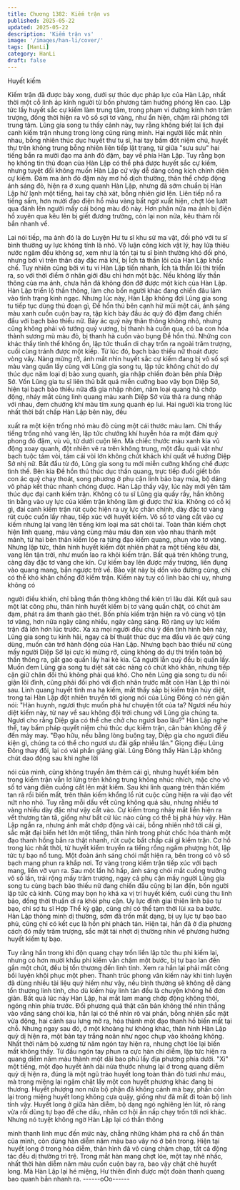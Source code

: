 ```yaml
---
title: Chương 1382: Kiếm trận vs
published: 2025-05-22
updated: 2025-05-22
description: 'Kiếm trận vs'
image: '/images/han-li/cover/'
tags: [HanLi]
category: HanLi
draft: false
---
```


Huyết kiếm

Kiếm trận đã được bày xong, dưới sự thúc dục pháp lực của Hàn
Lập, nhất thời một cỗ linh áp kinh người từ bốn phương tám
hướng phóng lên cao.
Lập tức lấy huyết sắc cự kiếm làm trung tâm, trong phạm vi
đường kính hơn trăm trượng, đồng thời hiện ra vô số sợi tơ vàng,
như ẩn hiện, chậm rãi phóng tới trung tâm.
Lũng gia song tu thấy cảnh này, tuy rằng không biết lai lịch đại
canh kiếm trận nhưng trong lòng cũng rùng mình.
Hai người liếc mắt nhìn nhau, bỗng nhiên thúc dục huyết thư tu
sĩ, hai tay bấm đốt niệm chú, huyết thư trên không trung bỗng
nhiên liên tiếp lật trang, từ giữa "sưu sưu" hai tiếng bắn ra mười
đạo ma ảnh đỏ đậm, bay về phía Hàn Lập.
Tuy rằng bọn họ không tin thủ đoạn của Hàn Lập có thể phá được
huyết sắc cự kiếm, nhưng tuyệt đối không muốn Hàn Lập cứ vậy
dễ dàng công kích chính diện cự kiếm.
Đám ma ảnh đỏ đậm này mơ hồ dịch thường, thân thể chớp động
ánh sáng đỏ, hiện ra ở xung quanh Hàn Lập, nhưng đã sớm
chuẩn bị Hàn Lập hừ lạnh một tiếng, hai tay chà xát, bỗng nhiên
giơ lên.
Liên tiếp nổ ra tiếng sấm, hơn mười đạo điện hồ màu vàng bất
ngờ xuất hiện, chợt lóe lướt qua đánh lên người mấy cái bóng
màu đỏ này.
Hơn phân nửa ma ảnh bị điện hồ xuyên qua kêu lên bị giết đương
trường, còn lại non nửa, kêu thảm rồi bắn nhanh về.

Lai nói tiếp, ma ảnh đó là do Luyện Hư tu sĩ khu sử ma vật, đối
phó với tu sĩ bình thường uy lực không tính là nhỏ. Vô luận công
kích vật lý, hay lửa thiêu nước ngâm đều không sợ, xem như là
tồn tại tu sĩ bình thường khó đối phó, nhưng bởi vì trên thân dày
đặc mà khí, bị Ích tà thần lôi của Hàn Lập khắc chế.
Tuy nhiên cũng bởi vì tu vi Hàn Lập tiến nhanh, Ích tà thần lôi thi
triển ra, so với thời điểm ở nhân giới đâu chỉ hơn một bậc. Nếu
không lấy thần thông của ma ảnh, chưa hẳn đã không đón đỡ
được một kích của Hàn Lập.
Hàn Lập triển lộ thần thông, làm cho bốn người khác đang chiến
đâu lâm vào tình trạng kinh ngạc.
Nhưng lúc này, Hàn Lập không đợi Lũng gia song tu tiếp tục dùng
thủ đoạn gì, Đề hồn thú bên cạnh hừ mũi một cái, ánh sáng màu
xanh cuồn cuộn bay ra, tập kích bảy đầu ác quỷ đỏ đậm đang
chiến đấu với bạch bào thiếu nữ.
Bảy ác quỷ này thân thông không nhỏ, nhưng cũng không phải vô
tướng quỷ vương, bị thanh hà cuốn qua, có ba con hóa thành
sương mù màu đỏ, bị thanh hà cuốn vào bụng Đề hồn thú. Những
con khác thấy tình thế không ổn, lập tức thuấn di chạy trốn ra
ngoài trăm trượng, cuối cùng tránh được một kiếp.
Từ lúc đó, bạch bào thiếu nữ thoát được vòng vây.
Nàng mừng rỡ, ánh mắt nhìn huyết sắc cự kiếm đang bị vô số sợi
màu vàng quấn lấy cùng với Lũng gia song tu, lập tức không chút
do dự thúc dục năm loại dị bảo xung quanh, gia nhập chiến đoàn
bên phía Diệp Sở.
Vốn Lũng gia tu sĩ liên thủ bất quá miễn cưỡng bao vây bọn Diệp
Sở, hiện tại bạch bào thiếu nữa đã gia nhập nhóm, năm loại
quang hà chớp động, nháy mắt cùng linh quang màu xanh Diệp
Sở vừa thả ra dung nhập với nhau, đem chướng khí màu tím
xung quanh ép lui.
Hai người kia trong lúc nhất thời bất chấp Hàn Lập bên này, đều

xuất ra một kiện trống nhỏ màu đỏ cùng một cái thước màu lam.
Chỉ thấy tiếng trống nhỏ vang lên, lập tức chướng khí huyễn hóa
ra một đám quỷ phong đỏ đậm, vù vù, từ dưới cuộn lên. Mà chiếc
thước màu xanh kia vũ động xoay quanh, đột nhiên vẽ ra trên
không trung, một đầu quái vật như bạch tuộc tám vòi, tám cái vòi
lớn không chút khách khí quất về hướng Diệp Sở nhị nữ.
Bắt đầu từ đó, Lũng gia song tu mới miễn cưỡng khống chế được
tình thế.
Bên kia Đề hồn thú thúc dục thần quang, trực tiếp đuổi giết bốn
con ác quỷ chạy thoát, song phương ở phụ cận linh bảo bay múa,
bộ dáng vô pháp kết thúc nhanh chóng được.
Hàn Lập thấy vậy, lúc này mới yên tâm thúc dục đại canh kiếm
trận.
Không có tu sĩ Lũng gia quấy rầy, hắn không tin bằng vào uy lực
của kiếm trận không làm gì được thứ kia.
Không có cố kị gì, đai canh kiếm trận rút cuộc hiện ra uy lực chân
chính, dày đặc tơ vàng rút cuộc cuốn lấy nhau, tiếp xúc với huyết
kiếm.
Vô số tơ vàng cắt vào cự kiếm nhưng lại vang lên tiếng kim loại
ma sát chói tai.
Toàn thân kiếm chợt hiện linh quang, màu vàng cùng màu máu
đan xen vào nhau thành một mảnh, từ hai bên thân kiếm lóe ra
từng đạo kiếm quang, phun vào tơ vàng. Nhưng lập tức, thân
hình huyết kiếm đột nhiên phát ra một tiếng kêu dài, vang lên tận
trời, như muốn lao ra khỏi kiếm trận.
Bất quá trên không trung, càng dày đặc tơ vàng che kín. Cự kiếm
bay lên được mấy trượng, liền đụng vào quang mang, bắn ngược
trở về.
Bảo vật này bị dồn vào đường cùng, chỉ có thể khó khăn chống
đỡ kiếm trận. Kiếm này tuy có linh bảo chi uy, nhưng không có

người điều khiến, chỉ bằng thần thông không thể kiên trì lâu dài.
Kết quả sau một lát công phu, thân hình huyết kiếm bị tơ vàng
quấn chặt, có chút ảm đạm, phát ra âm thanh gào thét.
Bốn phía kiếm trận hiện ra vô cùng vô tận tơ vàng, hơn nữa ngày
càng nhiều, ngày càng sáng. Rõ ràng uy lực kiếm trận đã lớn hơn
lúc trước.
Xa xa mọi người đều chú ý đến tình hình bên này, Lũng gia song
tu kinh hãi, ngay cả bí thuật thúc dục ma đầu và ác quỷ cũng
dùng, muốn cản trở hành động của Hàn Lập. Nhưng bạch bào
thiếu nữ cùng mấy người Diệp Sở lại cực kì mừng rỡ, cũng không
do dự thi triển toàn bộ thần thông ra, gắt gao quấn lấy hai kẻ kia.
Cả người lẫn quỷ đều bị quấn lấy.
Muốn đem Lũng gia song tu diệt sát các nàng có chút khó khăn,
nhưng tiếp cận giữ chân đối thủ không phải quá khó.
Cho nên Lũng gia song tu dù nổi giận lôi đình, cũng phải đối phó
với địch nhân trước mắt còn Hàn Lập thì nói sau.
Linh quang huyết tinh ma ha kiếm, mắt thấy sắp bị kiếm trận hủy
diệt, trong tai Hàn Lập đột nhiên truyền tới giọng nói của Lũng
Đông có nén giận nói:
"Hàn huynh, ngươi thực muốn phá hư chuyện tốt của ta? Ngươi
nếu hủy diệt kiếm này, từ nay về sau không đội trời chung với
Lũng gia chúng ta. Ngươi cho rằng Diệp gia có thể che chở cho
ngươi bao lâu?"
Hàn Lập nghe thế, tay bấm pháp quyết niệm chú thúc dục kiếm
trận, căn bản không để ý đến mảy may.
"Đạo hữu, nếu bằng lòng buông tay, Diệp gia cho ngươi điều kiện
gì, chúng ta có thể cho ngươi ưu đãi gấp nhiều lần." Giọng điệu
Lũng Đông thay đổi, lại có vài phần giảng giải.
Lũng Đông thấy Hàn Lập không chút dao động sau khi nghe lời

nói của mình, cũng không truyền âm thêm cái gì, nhưng huyết
kiếm bên trong kiếm trận vẫn lơ lửng trên không trung không nhúc
nhích, mặc cho vô số tơ vàng điên cuồng cắt lên mặt kiếm.
Sau khi linh quang trên thân kiếm tan rã rồi biến mất, trên thân
kiếm khổng lồ rút cuộc cũng hiện ra vài đạo vết nứt nho nhỏ. Tuy
rằng mỗi dấu vết cũng không quá sâu, nhưng nhiều tơ vàng nhiều
dày đặc như vậy cắt vào. Cự kiếm trong nháy mắt liền hiện ra vết
thương tàn tã, giống như bất cứ lúc nào cũng có thể bị phá hủy
vậy.
Hàn Lập ngẩn ra, nhưng ánh mắt chớp động vài cái, bỗng nhiên
nhớ tới cái gì, sắc mặt đại biến hét lớn một tiếng, thân hình trong
phút chốc hóa thành một đạo thanh hồng bắn ra thật nhanh, rút
cuộc bất chấp cái gì kiếm trận.
Cơ hồ trong lúc nhất thời, từ huyết kiếm truyền ra tiếng rồng
ngâm phượng hót, lập tức tự bạo nổ tung.
Một đoàn ánh sáng chói mắt hiện ra, bên trong có vô số bạch
mang phun ra khắp nơi.
Tơ vàng trong kiếm trận tiếp xúc với bạch mang, liền vỡ vụn ra.
Sau một lần hô hấp, ánh sáng chói mắt cuồng trướng vô số lần,
trải rộng mấy trăm trượng, ngay cả phụ cận mấy người Lũng gia
song tu cùng bạch bào thiếu nữ đang chiến đấu cũng bị lan đến,
bốn người lập tức cả kinh.
Cũng may bọn họ khá xa vị trí huyết kiếm, cuối cùng thu linh bảo,
đồng thời thuấn di ra khỏi phụ cận.
Uy lực đỉnh giai thiên linh bảo tự bạo, chỉ sợ tu sĩ Hợp Thể kỳ
gặp, cũng chỉ có thể tạm thời lùi xa ba bước.
Hàn Lập thông minh dị thường, sớm đã trốn mất dạng, bị uy lực
tự bạo bao phủ, cũng chỉ có kết cục là hồn phi phách tán.
Hiện tại, hắn đã ở địa phương cách đó mấy trăm trượng, sắc mặt
tái nhợt dị thường nhìn về phương hướng huyết kiếm tự bạo.

Tuy rằng hắn trong khi độn quang chạy trốn liền lập tức thu phi
kiếm lại, nhưng có hơn mười khẩu phi kiếm vẫn chậm một bước,
bị tự bạo lan đến gần một chút, đều bị tổn thương đến linh tính.
Xem ra hắn lại phải mất công bồi luyện khôi phục một phen.
Thanh trúc phong vân kiếm này khi tinh luyện đã dùng nhiều tài
liệu quý hiếm như vậy, nếu bình thường sẽ không dễ dàng tổn
thương linh tính, cho dù kiếm hủy linh tán đều là chuyện không hề
đơn giản.
Bất quá lúc này Hàn Lập, hai mắt lam mang chớp động không
thôi, ngóng nhìn phía trước.
Đối phương quả thật căn bản không thế nhìn thẳng vào vầng
sáng chói kia, hắn lại có thể nhìn rõ vài phần, bỗng nhiên sắc mặt
vừa động, hai cánh sau lưng mở ra, hóa thành một đạo thanh hồ
biến mất tại chỗ.
Nhưng ngay sau đó, ở một khoảng hư không khác, thân hình Hàn
Lập quỷ dị hiện ra, một bàn tay trắng noãn như ngọc chụp vào
khoảng không.
Nhất thời năm bộ xương từ năm ngón tay hiện ra, nhưng chợt lóe
lại biến mất không thấy.
Từ đầu ngón tay phun ra cực hàn chi diễm, lập tức hiện ra quang
diễm năm màu thành một dải bao phủ lấy địa phương phía dưới.
"Xì" một tiếng, một đạo huyết ảnh dài nửa thước nhưng lại ở
trong quang diễm quỷ dị hiện ra, đúng là một ngũ trảo huyết long
toàn thân đỏ tươi như máu, mà trong miệng lại ngậm chặt lấy một
con huyết phượng khác đang bị thương.
Huyết phượng non nửa bộ phận đã không cánh mà bay, phần còn
lại trong miệng huyết long không cựa quậy, giống như đã mất đi
toàn bộ linh tính vậy.
Huyết long ở giữa hàn diễm, bộ dạng ngó nghiêng lén lút, rõ ràng
vừa rồi dùng tự bạo để che dấu, nhân cơ hội ẩn nấp chạy trốn tới
nơi khác. Nhưng nó tuyệt không ngờ Hàn Lập lại có thần thông

minh thanh linh mục đến mức này, chẳng những khám phá ra chỗ
ẩn thân của mình, còn dùng hàn diễm năm màu bao vây nó ở bên
trong.
Hiện tại huyết long ở trong hỏa diễm, thân hình đã vô cùng chậm
chạp, tất cả động tác đều dị thường trì trệ.
Trong mắt hàn mang chợt lóe, một tay nhẽ nhấc, nhất thời hàn
diễm năm màu cuồn cuộn bay ra, bao vậy chặt chẽ huyết long.
Mà Hàn Lập lại hé miệng, Hư thiên đỉnh được một đoàn thanh
quang bao quanh bắn nhanh ra.
------oOo------
